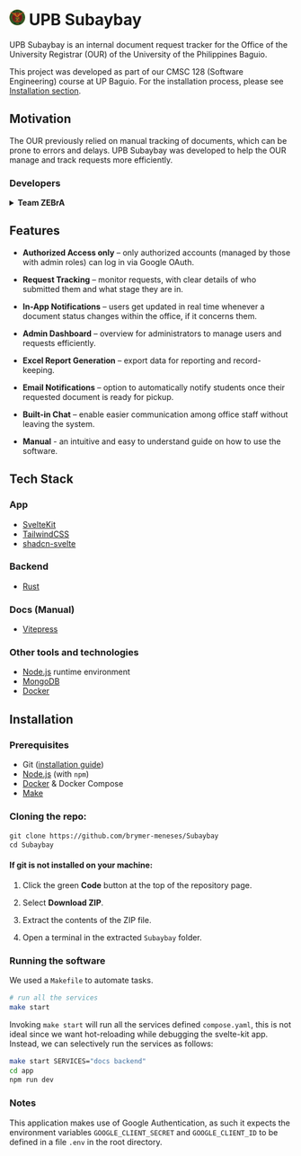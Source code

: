# <img src="./app/src/lib/assets//UP.png" width="28"/> UPB Subaybay

UPB Subaybay is an internal document request tracker for the Office of the University Registrar (OUR) of the
University of the Philippines Baguio.

This project was developed as part of our CMSC 128 (Software Engineering) course at UP Baguio.
For the installation process, please see [Installation section](#installation).

<!-- idk if [text](#id) works in github MD-->

## Motivation

The OUR previously relied on manual tracking of documents, which can be prone to errors and delays.
UPB Subaybay was developed to help the OUR manage and track requests more efficiently.

### Developers

<details>
    <summary>
        <b>
            Team ZEBrA
        </b>
    </summary>
    <blockquote>
        <ul>
            <li>Zedrick</li>
            <li>Grandemir</li>
            <li>Brymer</li>
            <li><a href="https://github.com/AndreBryant">Andre Bryant Bagalso</a></li>
        </ul>
        <details>
            <summary>
                Note to team
            </summary>
            <blockquote>
            <p>Push a commit with your full names added (if you don't mind your full names showing here).</p>
            <p>- Andre (Best Project manager)</p>
            </blockquote>
        </details>
    </blockquote>
</details>

## Features

- **Authorized Access only** – only authorized accounts (managed by those with admin roles) can log in via Google OAuth.

- **Request Tracking** – monitor requests, with clear details of who submitted them and what stage they are in.

- **In-App Notifications** – users get updated in real time whenever a document status changes within the office, if it concerns them.

- **Admin Dashboard** – overview for administrators to manage users and requests efficiently.

- **Excel Report Generation** – export data for reporting and record-keeping.

- **Email Notifications** – option to automatically notify students once their requested document is ready for pickup.

- **Built-in Chat** – enable easier communication among office staff without leaving the system.

- **Manual** - an intuitive and easy to understand guide on how to use the software.

## Tech Stack

### App

<!-- Add links -->

- [SvelteKit](https://svelte.dev)
- [TailwindCSS](https://tailwindcss.com)
- [shadcn-svelte](https://shadcn-svelte.com)

### Backend

- [Rust](https://www.rust-lang.org)

### Docs (Manual)

- [Vitepress](https://vitepress.dev)

### Other tools and technologies

- [Node.js](https://nodejs.org/en) runtime environment
- [MongoDB](https://www.mongodb.com)
- [Docker](https://www.docker.com)

## Installation

### Prerequisites

- Git ([installation guide](https://github.com/git-guides/install-git))
- [Node.js](https://nodejs.org/en) (with `npm`)
- [Docker](https://www.docker.com) & Docker Compose
- [Make](https://www.gnu.org/software/make)

### Cloning the repo:

```
git clone https://github.com/brymer-meneses/Subaybay
cd Subaybay
```

#### If git is not installed on your machine:

1. Click the green **Code** button at the top of the repository page.

2. Select **Download ZIP**.

3. Extract the contents of the ZIP file.

4. Open a terminal in the extracted `Subaybay` folder.

<!-- UNchanged -->

### Running the software

We used a `Makefile` to automate tasks.

```bash
# run all the services
make start
```

Invoking `make start` will run all the services defined `compose.yaml`, this is
not ideal since we want hot-reloading while debugging the svelte-kit app. Instead, we
can selectively run the services as follows:

```bash
make start SERVICES="docs backend"
cd app
npm run dev
```

### Notes

This application makes use of Google Authentication, as such it expects the
environment variables `GOOGLE_CLIENT_SECRET` and `GOOGLE_CLIENT_ID` to be
defined in a file `.env` in the root directory.

